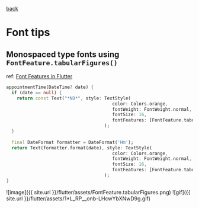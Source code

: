 [back](README.md)
# Font tips

## Monospaced type fonts using `FontFeature.tabularFigures()`

ref: [Font Features in Flutter](https://suragch.medium.com/font-features-in-flutter-320222fc171d)

```dart
appointmentTime(DateTime? date) {
  if (date == null) {
    return const Text("*ND*", style: TextStyle(
                                        color: Colors.orange, 
                                        fontWeight: FontWeight.normal, 
                                        fontSize: 16, 
                                        fontFeatures: [FontFeature.tabularFigures()]);
                                     );
  }
  
  final DateFormat formatter = DateFormat('Hm');
  return Text(formatter.format(date), style: TextStyle(
                                        color: Colors.orange, 
                                        fontWeight: FontWeight.normal, 
                                        fontSize: 16, 
                                        fontFeatures: [FontFeature.tabularFigures()]);
                                     );
}
```

![image]({{ site.url }}/flutter/assets/FontFeature.tabularFigures.png)
![gif]({{ site.url }}/flutter/assets/1*L_RP__onb-LHcwYbXNwD9g.gif)

